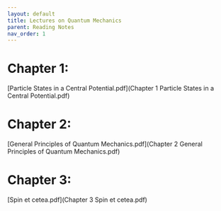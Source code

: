 ```yaml
---
layout: default
title: Lectures on Quantum Mechanics
parent: Reading Notes
nav_order: 1
---
```


# Chapter 1: 
  [Particle States in a Central Potential.pdf](Chapter 1 Particle States in a Central Potential.pdf)

# Chapter 2: 
  [General Principles of Quantum Mechanics.pdf](Chapter 2 General Principles of Quantum Mechanics.pdf)

# Chapter 3: 
  [Spin et cetea.pdf](Chapter 3 Spin et cetea.pdf)
